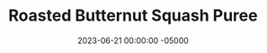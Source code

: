 ---
layout: post
title:  "Roasted Butternut Squash Puree"
date:   2023-06-21 00:00:00 -05000
categories: 
- Recipes
- Sauces, etc.
permalink: /recipes/roasted-butternut-squash-puree
image: /assets/Food/Spreads, Sauces, Toppings/Butternut/butternut-cover.jpg
ing: butternut-ing
facts: butternut-facts
Prep: 15
Rest: 
Cook: 70
Source1: https://www.asweetpeachef.com/how-to-make-butternut-squash-puree/#wprm-recipe-container-19958
Source2: 
Description: Similar to the sweet potato puree earlier, this is more of a method than a recipe, as unless you're a baby I don't expect you'll be eating this on its own. Butternut squash is a great pumpkin replacement, especially in this pumpkin pie flavored oatmeal, or my protein pumpkin loaf<br><p><a href="oats-pumpkin">Pumpkin Pie Protein Overnight Oats</a></p><p><a href="pumpkin-bread">Protein Pumpkin Loaf</a></p>
Instructions: 
- Preheat oven to 400F and line a cookie sheet with parchment paper<br><br>

- Slice off the stem of the squash and cut in half lengthwise. Scoop out the seeds using a spoon. Sprinkle the inside with a little bit of salt<br><br>

- Place the cut side down on the cookie sheet. Prick the skin of the squash with a fork<br><br>

- Roast for about 50-70 minutes, or until tender. A knife should be able to easily pierce through it without any force<br><br>
- <center><img src="/assets/Food/Spreads, Sauces, Toppings/Butternut/butternut-4.jpg" alt="" class="instruction-image"></center>

- Flip over and let cool until you can safely handle it, about 5 minutes<br><br>
- <center><img src="/assets/Food/Spreads, Sauces, Toppings/Butternut/butternut-5.jpg" alt="" class="instruction-image"></center>

- Scrape off the insides from the skin and place into a large bowl. Mash with a potato masher, or blend in a food processor.
---